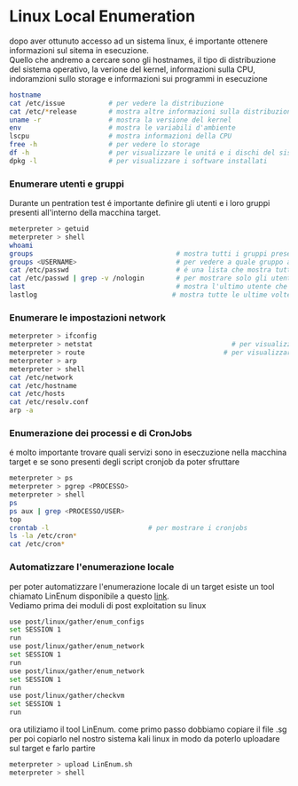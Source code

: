 
# Linux Local Enumeration
dopo aver ottunuto accesso ad un sistema linux, é importante ottenere informazioni sul sitema in esecuzione. <br> 
Quello che andremo a cercare sono gli hostnames, il tipo di distribuzione del sistema operativo, la verione del kernel, informazioni sulla CPU, indoramzioni sullo storage e informazioni sui programmi in esecuzione <br> 
```bash
hostname
cat /etc/issue           # per vedere la distribuzione
cat /etc/*release        # mostra altre informazioni sulla distribuzione
uname -r                 # mostra la versione del kernel
env                      # mostra le variabili d'ambiente
lscpu                    # mostra informazioni della CPU
free -h                  # per vedere lo storage
df -h                    # per visualizzare le unitá e i dischi del sistema  
dpkg -l                  # per visualizzare i software installati 
```

### Enumerare utenti e gruppi 
Durante un pentration test é importante definire gli utenti e i loro gruppi presenti all'interno della macchina target. <br> 
```bash
meterpreter > getuid
meterpreter > shell
whoami
groups                                    # mostra tutti i gruppi presenti nel sistema target
groups <USERNAME>                         # per vedere a quale gruppo appartiene quel utente
cat /etc/passwd                           # é una lista che mostra tutti gli utenti che hanno una password. Sono presenti anche degtli utenti che fanno riferimento ai servizi in esecuzione sul target
cat /etc/passwd | grep -v /nologin        # per mostrare solo gli utenti e non gli account dei servizi in esecuzione
last                                      # mostra l'ultimo utente che si é connesso alla macchina target
lastlog                                  # mostra tutte le ultime volte che gli utenti hanno effettuato l'accesso alla macchina target
```

### Enumerare le impostazioni network
```bash
meterpreter > ifconfig
meterpreter > netstat   	                            # per visualizzare i servizi TCP/UDP in esecuzione
meterpreter > route                                   # per visualizzare la routing table
meterpreter > arp 
meterpreter > shell
cat /etc/network
cat /etc/hostname
cat /etc/hosts
cat /etc/resolv.conf
arp -a 
```

### Enumerazione dei processi e di CronJobs
é molto importante trovare quali servizi sono in eseczuzione nella macchina target e se sono presenti degli script cronjob da poter sfruttare
```bash
meterpreter > ps
meterpreter > pgrep <PROCESSO>
meterpreter > shell
ps
ps aux | grep <PROCESSO/USER> 
top
crontab -l                         # per mostrare i cronjobs
ls -la /etc/cron*
cat /etc/cron*
```

### Automatizzare l'enumerazione locale
per poter automatizzare l'enumerazione locale di un target esiste un tool chiamato LinEnum disponibile a questo <a href="https://github.com/rebootuser/LinEnum">link</a>. <br>
Vediamo prima dei moduli di post exploitation su linux
```bash
use post/linux/gather/enum_configs
set SESSION 1
run
use post/linux/gather/enum_network
set SESSION 1
run
use post/linux/gather/enum_network
set SESSION 1
run
use post/linux/gather/checkvm
set SESSION 1
run
```
ora utiliziamo il tool LinEnum. come primo passo dobbiamo copiare il file .sg per poi copiarlo nel nostro sistema kali linux in modo da poterlo uploadare sul target e farlo partire
```bash
meterpreter > upload LinEnum.sh
meterpreter > shell

```
